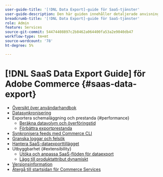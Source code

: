 ```yaml
---
user-guide-title: '[!DNL Data Export]-guide för SaaS-tjänster'
user-guide-description: Den här guiden innehåller detaljerade anvisningar om hur du använder tillägget  [!DNL Data Export] för Adobe Commerce SaaS-tjänster.
breadcrumb-title: '[!DNL Data Export]-guide för SaaS-tjänster'
role: Admin
feature: Services
source-git-commit: 54474408897c2b8462a064400fa53a2e9040db47
workflow-type: tm+mt
source-wordcount: '78'
ht-degree: 5%

---
```


# [!DNL SaaS Data Export Guide] för Adobe Commerce {#saas-data-export}

- [Översikt över användarhandbok](overview.md)
- [Datasynkronisering](data-synchronization.md)
- Exportera schemaläggning och prestanda {#performance}
   - [Beräkna datavolym och överföringstid](estimate-data-volume-sync-time.md)
   - [Förbättra exportprestanda](customize-export-processing.md)
- [Synkronisera feeds med Commerce CLI](data-export-cli-commands.md)
- [Granska loggar och felsök](troubleshooting-logging.md)
- [Hantera SaaS-dataexporttillägget](manage-extension.md)
- Utbyggbarhet {#extensibility}
   - [Utöka och anpassa SaaS-flöden för dataexport](extensibility-and-customizations.md)
   - [Lägg till produktattribut dynamiskt](add-attribute-dynamically.md)
- [Versionsinformation](release-notes.md)
- [Återgå till startsidan för Commerce Services](https://experienceleague.adobe.com/docs/commerce/user-guides/home.html?lang=sv-SE)
